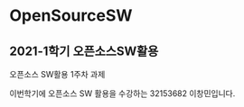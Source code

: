 # OpenSourceSW
2021-1학기 오픈소스SW활용
----------
오픈소스 SW활용 1주차 과제

이번학기에 오픈소스 SW 활용을 수강하는 32153682 이창민입니다.
